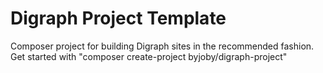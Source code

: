 # Digraph Project Template

Composer project for building Digraph sites in the recommended fashion. Get started with "composer create-project byjoby/digraph-project" 